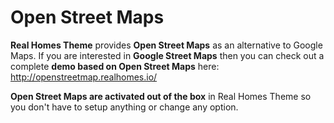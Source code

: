 # Open Street Maps

**Real Homes Theme** provides **Open Street Maps** as an alternative to Google Maps. If you are interested in **Google Street Maps** then you can check out a complete **demo based on Open Street Maps** here: http://openstreetmap.realhomes.io/

**Open Street Maps are activated out of the box** in Real Homes Theme so you don't have to setup anything or change any option.